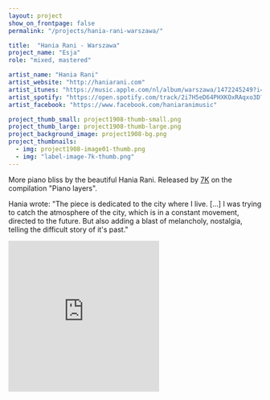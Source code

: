 ```yaml
---
layout: project
show_on_frontpage: false
permalink: "/projects/hania-rani-warszawa/"

title:  "Hania Rani - Warszawa"
project_name: "Esja"
role: "mixed, mastered"

artist_name: "Hania Rani"
artist_website: "http://haniarani.com"
artist_itunes: "https://music.apple.com/nl/album/warszawa/1472245249?i=1472245451&l=en"
artist_spotify: "https://open.spotify.com/track/2i7H5eD64PHXKOxRAqxo3D?si=wJYGULReSuaGEsz1BMobjQ"
artist_facebook: "https://www.facebook.com/haniaranimusic"

project_thumb_small: project1908-thumb-small.png
project_thumb_large: project1908-thumb-large.png
project_background_image: project1908-bg.png
project_thumbnails:
  - img: project1908-image01-thumb.png
  - img: "label-image-7k-thumb.png"
---
```


More piano bliss by the beautiful Hania Rani. Released by [7K](http://7k.k7.com) on the compilation "Piano layers".

Hania wrote: "The piece is dedicated to the city where I live. [...] I was trying to catch the atmosphere of the city, which is in a constant movement, directed to the future. But also adding a blast of melancholy, nostalgia, telling the difficult story of it's past."


<iframe src="https://open.spotify.com/embed/track/2i7H5eD64PHXKOxRAqxo3D" width="300" height="300" frameborder="0" allowtransparency="true" allow="encrypted-media"></iframe>

